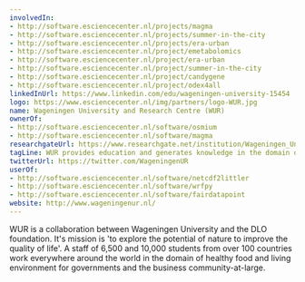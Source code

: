 ```yaml
---
involvedIn:
- http://software.esciencecenter.nl/projects/magma
- http://software.esciencecenter.nl/projects/summer-in-the-city
- http://software.esciencecenter.nl/projects/era-urban
- http://software.esciencecenter.nl/project/emetabolomics
- http://software.esciencecenter.nl/project/era-urban
- http://software.esciencecenter.nl/project/summer-in-the-city
- http://software.esciencecenter.nl/project/candygene
- http://software.esciencecenter.nl/project/odex4all
linkedInUrl: https://www.linkedin.com/edu/wageningen-university-15454
logo: https://www.esciencecenter.nl/img/partners/logo-WUR.jpg
name: Wageningen University and Research Centre (WUR)
ownerOf:
- http://software.esciencecenter.nl/software/osmium
- http://software.esciencecenter.nl/software/magma
researchgateUrl: https://www.researchgate.net/institution/Wageningen_University
tagLine: WUR provides education and generates knowledge in the domain of healthy food and living environment
twitterUrl: https://twitter.com/WageningenUR
userOf:
- http://software.esciencecenter.nl/software/netcdf2littler
- http://software.esciencecenter.nl/software/wrfpy
- http://software.esciencecenter.nl/software/fairdatapoint
website: http://www.wageningenur.nl/
---
```

WUR is a collaboration between Wageningen University and the DLO foundation. It's mission is 'to explore the potential of nature to improve the quality of life'. A staff of 6,500 and 10,000 students from over 100 countries work everywhere around the world in the domain of healthy food and living environment for governments and the business community-at-large.

